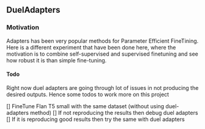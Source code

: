 ## DuelAdapters

### Motivation

Adapters has been very popular methods for Parameter Efficient FineTining. Here is a different experiment that have been done here, where the motivation is to combine self-supervised and supervised finetuning and see how robust it is than simple fine-tuning. 

#### Todo
Right now duel adapters are going through lot of issues in not producing the desired outputs. Hence some todos to work more on this project

[] FineTune Flan T5 small with the same dataset (without using duel-adapters method)
[] If not reproducing the results then debug duel adapters 
[] If it is reproducing good results then try the same with duel adapters
